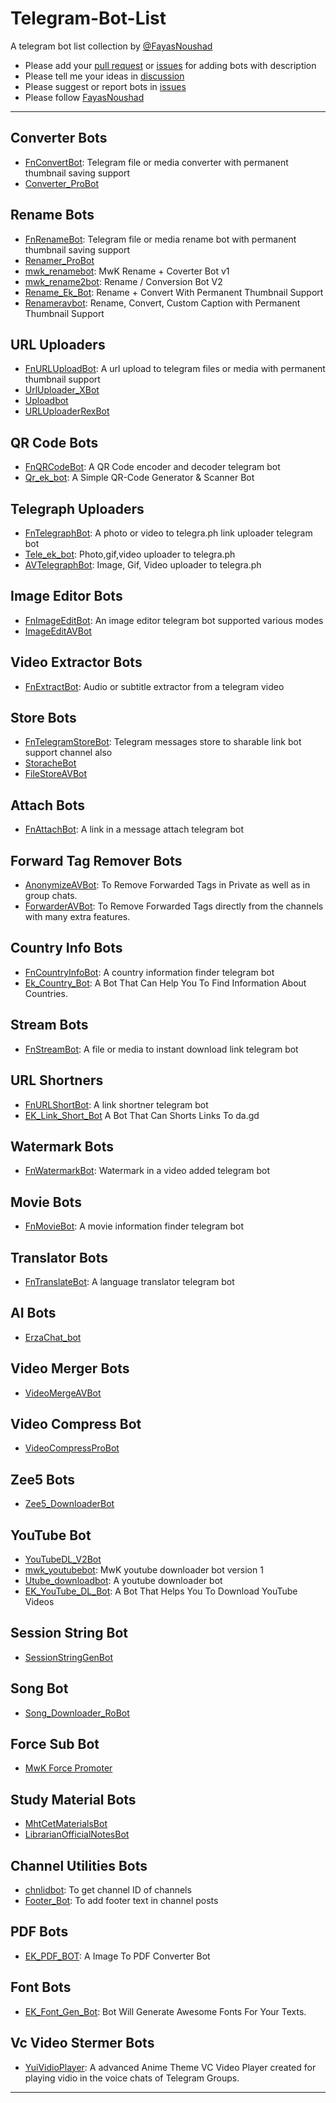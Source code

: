 # Telegram-Bot-List

A telegram bot list collection by [@FayasNoushad](https://github.com/FayasNoushad)

- Please add your [pull request](https://github.com/FayasNoushad/Telegram-Bot-List/pulls) or [issues](https://github.com/FayasNoushad/Telegram-Bot-List/issues) for adding bots with description
- Please tell me your ideas in [discussion](https://github.com/FayasNoushad/Telegram-Bot-List/discussions)
- Please suggest or report bots in [issues](https://github.com/FayasNoushad/Telegram-Bot-List/issues)
- Please follow [FayasNoushad](https://github.com/FayasNoushad)

---

## Converter Bots

- [FnConvertBot](https://telegram.me/FnConvertBot): Telegram file or media converter with permanent thumbnail saving support
- [Converter_ProBot](https://t.me/Converter_ProBot)

## Rename Bots

- [FnRenameBot](https://telegram.me/FnRenameBot): Telegram file or media rename bot with permanent thumbnail saving support
- [Renamer_ProBot](https://t.ME/Renamer_ProBot)
- [mwk_renamebot](https://t.me/mwk_renamebot): MwK Rename + Coverter Bot v1
- [mwk_rename2bot](https://t.me/mwk_rename2bot): Rename / Conversion Bot V2
- [Rename_Ek_Bot](https://t.me/Rename_Ek_Bot): Rename + Convert With Permanent Thumbnail Support
- [Renameravbot](https://t.me/RenamerAVbot): Rename, Convert, Custom Caption with Permanent Thumbnail Support 

## URL Uploaders

- [FnURLUploadBot](https://telegram.me/FnURLUploadBot): A url upload to telegram files or media with permanent thumbnail support
- [UrlUploader_XBot](https://t.me/UrlUploader_XBot)
- [Uploadbot](https://telegram.me/UploadBot)
- [URLUploaderRexBot](https://telegram.me/URLUploaderRexBot)

## QR Code Bots

- [FnQRCodeBot](https://telegram.me/FnQRCodeBot): A QR Code encoder and decoder telegram bot
- [Qr_ek_bot](https://telegram.me/Qr_ek_bot): A Simple QR-Code Generator & Scanner Bot

## Telegraph Uploaders

- [FnTelegraphBot](https://telegram.me/FnTelegraphBot): A photo or video to telegra.ph link uploader telegram bot
- [Tele_ek_bot](https://telegram.me/Tele_ek_bot): Photo,gif,video uploader to telegra.ph
- [AVTelegraphBot](https://t.me/AVTelegraphBot): Image, Gif, Video uploader to telegra.ph

## Image Editor Bots

- [FnImageEditBot](https://telegram.me/FnImageEditBot): An image editor telegram bot supported various modes
- [ImageEditAVBot](https://t.me/ImageEditAVBot)

## Video Extractor Bots

- [FnExtractBot](https://telegram.me/FnExtractBot): Audio or subtitle extractor from a telegram video

## Store Bots

- [FnTelegramStoreBot](https://telegram.me/FnTelegramStoreBot): Telegram messages store to sharable link bot support channel also
- [StoracheBot](https://telegram.me/StoracheBot)
- [FileStoreAVBot](https://t.me/FileStoreAVBot)

## Attach Bots

- [FnAttachBot](https://telegram.me/FnAttachBot): A link in a message attach telegram bot

## Forward Tag Remover Bots

- [AnonymizeAVBot](https://t.me/AnonymizeAVBot): To Remove Forwarded Tags in Private as well as in group chats. 
- [ForwarderAVBot](https://t.me/ForwarderAVBot): To Remove Forwarded Tags directly from the channels with many extra features.

## Country Info Bots

- [FnCountryInfoBot](https://telegram.me/FnCountryInfoBot): A country information finder telegram bot
- [Ek_Country_Bot](https://t.me/Ek_Country_Bot): A Bot That Can Help You To Find Information About Countries.

## Stream Bots

- [FnStreamBot](https://telegram.me/FnStreamBot): A file or media to instant download link telegram bot

## URL Shortners

- [FnURLShortBot](https://telegram.me/FnURLShortBot): A link shortner telegram bot
- [EK_Link_Short_Bot](https://telegram.me/EK_Link_Short_Bot) A Bot That Can Shorts Links To da.gd

## Watermark Bots

- [FnWatermarkBot](https://telegram.me/FnWatermarkBot): Watermark in a video added telegram bot

## Movie Bots 

- [FnMovieBot](https://telegram.me/FnMovieBot): A movie information finder telegram bot

## Translator Bots 

- [FnTranslateBot](https://telegram.me/FnTranslateBot): A language translator telegram bot

## AI Bots

- [ErzaChat_bot](https://telegram.me/ErzaChat_bot)

## Video Merger Bots

- [VideoMergeAVBot](https://t.me/VideoMergeAVBot)

## Video Compress Bot

- [VideoCompressProBot](https://t.me/VideoCompressProBot)

## Zee5 Bots

- [Zee5_DownloaderBot](https://t.ME/Zee5_DownloaderBot)

## YouTube Bot

- [YouTubeDL_V2Bot](https://t.me/YouTubeDL_V2Bot)
- [mwk_youtubebot](https://t.me/mwk_youtubebot): MwK youtube downloader bot version 1
- [Utube_downloadbot](https://telegram.me/Utube_downloadbot): A youtube downloader bot
- [EK_YouTube_DL_Bot](https://t.me/EK_YouTube_DL_Bot): A Bot That Helps You To Download YouTube Videos

## Session String Bot

- [SessionStringGenBot](https://t.me/SessionStringGenBoT)

## Song Bot

- [Song_Downloader_RoBot](https://t.me/Song_Downloader_RoBot)

## Force Sub Bot

- [MwK Force Promoter](https://t.me/mwk_promoterbot)

## Study Material Bots

- [MhtCetMaterialsBot](https://t.me/MhtCetMaterialsBot)
- [LibrarianOfficialNotesBot](https://t.me/LibrarianOfficialNotesBot)

## Channel Utilities Bots

- [chnlidbot](https://t.me/chnlidbot): To get channel ID of channels 
- [Footer_Bot](https://t.me/Footer_Bot): To add footer text in channel posts

## PDF Bots

- [EK_PDF_BOT](https://t.me/EK_PDF_BOT): A Image To PDF Converter Bot

## Font Bots

- [EK_Font_Gen_Bot](https://t.me/EK_Font_Gen_Bot): Bot Will Generate Awesome Fonts For Your Texts.

## Vc Video Stermer Bots

- [YuiVidioPlayer](https://t.me/Yuividioplayerbot): A advanced Anime Theme VC Video Player created for playing vidio in the voice chats of Telegram Groups.

---

